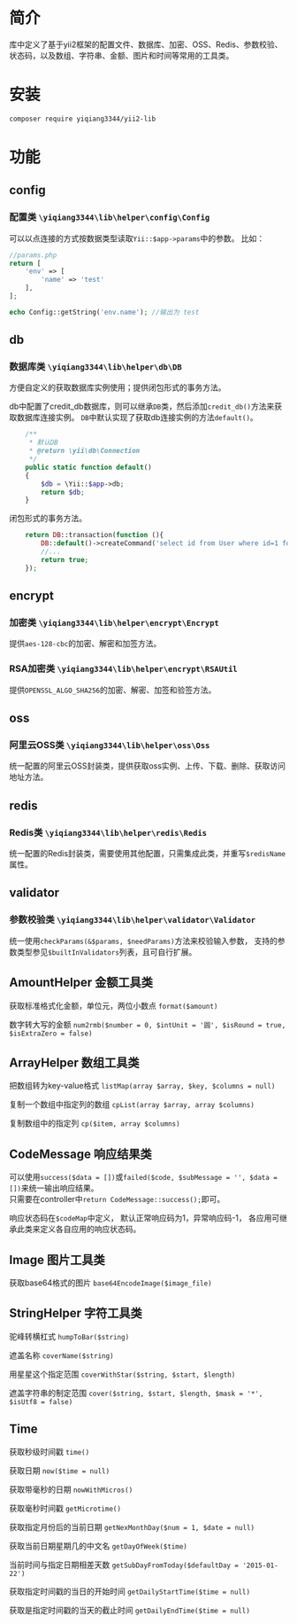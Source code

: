 # 简介
库中定义了基于yii2框架的配置文件、数据库、加密、OSS、Redis、参数校验、状态码，以及数组、字符串、金额、图片和时间等常用的工具类。

# 安装
```bash
composer require yiqiang3344/yii2-lib
```

# 功能
## config
### 配置类 `\yiqiang3344\lib\helper\config\Config`
可以以点连接的方式按数据类型读取`Yii::$app->params`中的参数。
比如：
```php
//params.php
return [
    'env' => [
        'name' => 'test'
    ],
];
```
```php
echo Config::getString('env.name'); //输出为 test
```

## db
### 数据库类 `\yiqiang3344\lib\helper\db\DB`
方便自定义的获取数据库实例使用；提供闭包形式的事务方法。

db中配置了credit_db数据库，则可以继承`DB`类，然后添加`credit_db()`方法来获取数据库连接实例。
`DB`中默认实现了获取db连接实例的方法`default()`。
```php
    /**
     * 默认DB
     * @return \yii\db\Connection
     */
    public static function default()
    {
        $db = \Yii::$app->db;
        return $db;
    }
```

闭包形式的事务方法。
```php
    return DB::transaction(function (){
        DB::default()->createCommand('select id from User where id=1 for update')->execute();
        //...
        return true;
    });
```

## encrypt
### 加密类 `\yiqiang3344\lib\helper\encrypt\Encrypt`
提供`aes-128-cbc`的加密、解密和加签方法。

### RSA加密类 `\yiqiang3344\lib\helper\encrypt\RSAUtil`
提供`OPENSSL_ALGO_SHA256`的加密、解密、加签和验签方法。

## oss
### 阿里云OSS类 `\yiqiang3344\lib\helper\oss\Oss`
统一配置的阿里云OSS封装类，提供获取oss实例、上传、下载、删除、获取访问地址方法。

## redis
### Redis类 `\yiqiang3344\lib\helper\redis\Redis`
统一配置的Redis封装类，需要使用其他配置，只需集成此类，并重写`$redisName`属性。

## validator
### 参数校验类 `\yiqiang3344\lib\helper\validator\Validator`
统一使用`checkParams(&$params, $needParams)`方法来校验输入参数，
支持的参数类型参见`$builtInValidators`列表，且可自行扩展。

## AmountHelper 金额工具类
获取标准格式化金额，单位元，两位小数点 `format($amount)`

数字转大写的金额 `num2rmb($number = 0, $intUnit = '圆', $isRound = true, $isExtraZero = false)`

## ArrayHelper 数组工具类
把数组转为key-value格式 `listMap(array $array, $key, $columns = null)`

复制一个数组中指定列的数组 `cpList(array $array, array $columns)`

复制数组中的指定列 `cp($item, array $columns)`

## CodeMessage 响应结果类
可以使用`success($data = [])`或`failed($code, $subMessage = '', $data = [])`来统一输出响应结果。  
只需要在controller中`return CodeMessage::success();`即可。

响应状态码在`$codeMap`中定义，
默认正常响应码为1，异常响应码-1，
各应用可继承此类来定义各自应用的响应状态码。

## Image 图片工具类
获取base64格式的图片 `base64EncodeImage($image_file)`

## StringHelper 字符工具类
驼峰转横杠式 `humpToBar($string)`

遮盖名称 `coverName($string)`

用星星这个指定范围 `coverWithStar($string, $start, $length)`

遮盖字符串的制定范围 `cover($string, $start, $length, $mask = '*', $isUtf8 = false)`

## Time
获取秒级时间戳 `time()`

获取日期 `now($time = null)`
  
获取带毫秒的日期 `nowWithMicros()`
  
获取毫秒时间戳 `getMicrotime()`
  
获取指定月份后的当前日期 `getNexMonthDay($num = 1, $date = null)`
  
获取当前日期星期几的中文名 `getDayOfWeek($time)`
  
当前时间与指定日期相差天数 `getSubDayFromToday($defaultDay = '2015-01-22')`
  
获取指定时间戳的当日的开始时间 `getDailyStartTime($time = null)`
  
获取是指定时间戳的当天的截止时间 `getDailyEndTime($time = null)`  


